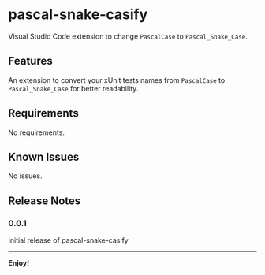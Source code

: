 # pascal-snake-casify

Visual Studio Code extension to change `PascalCase` to `Pascal_Snake_Case`.

## Features

An extension to convert your xUnit tests names from `PascalCase` to `Pascal_Snake_Case` for better readability.

## Requirements

No requirements.

## Known Issues

No issues.

## Release Notes

### 0.0.1

Initial release of pascal-snake-casify

-----------------------------------------------------------------------------------------------------------

**Enjoy!**
